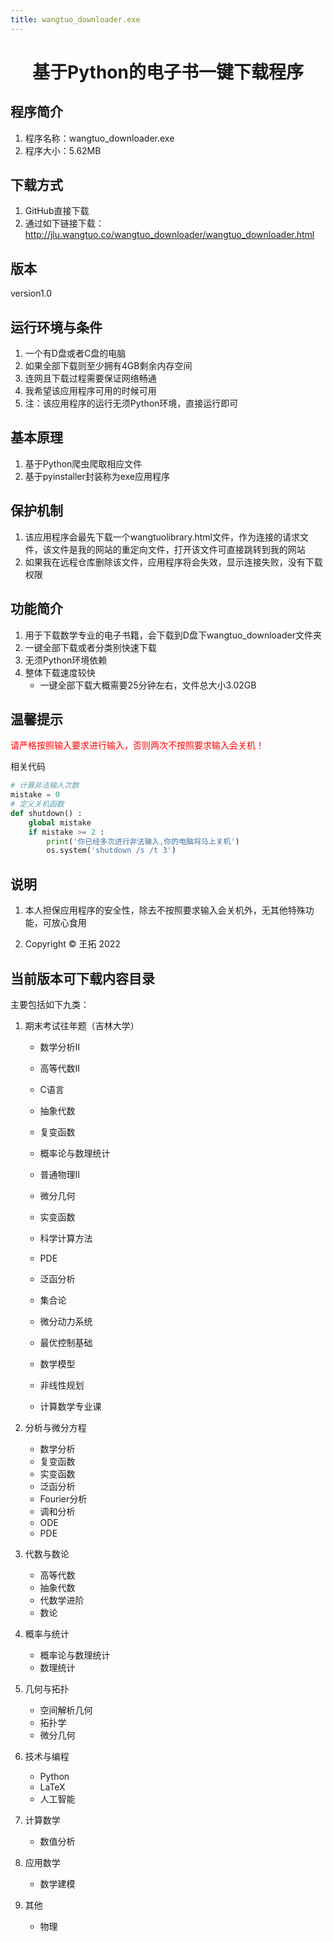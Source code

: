 ```yaml
---
title: wangtuo_downloader.exe
---
```




<h1 align="center">基于Python的电子书一键下载程序</h1>

## 程序简介

1. 程序名称：wangtuo_downloader.exe
2. 程序大小：5.62MB

## 下载方式

1. GitHub直接下载
2. 通过如下链接下载：http://jlu.wangtuo.co/wangtuo_downloader/wangtuo_downloader.html

## 版本

version1.0

## 运行环境与条件

1. 一个有D盘或者C盘的电脑
2. 如果全部下载则至少拥有4GB剩余内存空间
3. 连网且下载过程需要保证网络畅通
4. 我希望该应用程序可用的时候可用
5. 注：该应用程序的运行无须Python环境，直接运行即可

## 基本原理

1. 基于Python爬虫爬取相应文件
2. 基于pyinstaller封装称为exe应用程序

## 保护机制

1. 该应用程序会最先下载一个wangtuolibrary.html文件，作为连接的请求文件，该文件是我的网站的重定向文件，打开该文件可直接跳转到我的网站
2. 如果我在远程仓库删除该文件，应用程序将会失效，显示连接失败，没有下载权限

## 功能简介

1. 用于下载数学专业的电子书籍，会下载到D盘下wangtuo_downloader文件夹
2. 一键全部下载或者分类别快速下载
3. 无须Python环境依赖
4. 整体下载速度较快
   - 一键全部下载大概需要25分钟左右，文件总大小3.02GB

## 温馨提示

<p><font color="red">请严格按照输入要求进行输入，否则两次不按照要求输入会关机！</font></p>

相关代码

```python
# 计算非法输入次数
mistake = 0
# 定义关机函数
def shutdown() :
    global mistake
    if mistake >= 2 :
        print('你已经多次进行非法输入,你的电脑将马上关机')
        os.system('shutdown /s /t 3')
```

## 说明

1. 本人担保应用程序的安全性，除去不按照要求输入会关机外，无其他特殊功能，可放心食用
2. <p>Copyright &copy; 王拓 2022</p> 

## 当前版本可下载内容目录

主要包括如下九类：

1. 期末考试往年题（吉林大学）

   - 数学分析II

   - 高等代数II

   - C语言

   - 抽象代数

   - 复变函数

   - 概率论与数理统计

   - 普通物理II

   - 微分几何

   - 实变函数

   - 科学计算方法

   - PDE

   - 泛函分析

   - 集合论

   - 微分动力系统

   - 最优控制基础

   - 数学模型

   - 非线性规划

   - 计算数学专业课

2. 分析与微分方程
   - 数学分析
   - 复变函数
   - 实变函数
   - 泛函分析
   - Fourier分析
   - 调和分析
   - ODE
   - PDE

3. 代数与数论
   - 高等代数
   - 抽象代数
   - 代数学进阶
   - 数论

4. 概率与统计
   - 概率论与数理统计
   - 数理统计

5. 几何与拓扑
   - 空间解析几何
   - 拓扑学
   - 微分几何

6. 技术与编程
   - Python
   - LaTeX
   - 人工智能

7. 计算数学
   - 数值分析

8. 应用数学
   - 数学建模

9. 其他
   - 物理


